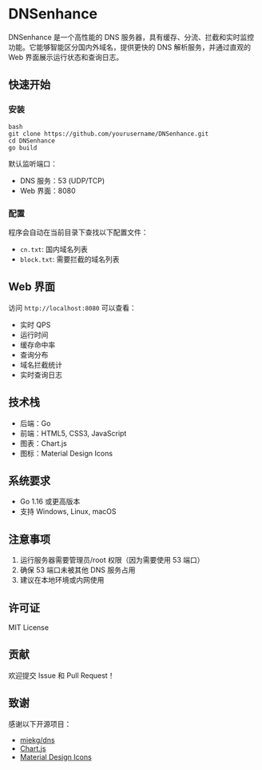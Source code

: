 # DNSenhance

DNSenhance 是一个高性能的 DNS 服务器，具有缓存、分流、拦截和实时监控功能。它能够智能区分国内外域名，提供更快的 DNS 解析服务，并通过直观的 Web 界面展示运行状态和查询日志。

## 快速开始

### 安装

```
bash
git clone https://github.com/yourusername/DNSenhance.git
cd DNSenhance
go build
```

默认监听端口：
- DNS 服务：53 (UDP/TCP)
- Web 界面：8080

### 配置

程序会自动在当前目录下查找以下配置文件：
- `cn.txt`: 国内域名列表
- `block.txt`: 需要拦截的域名列表

## Web 界面

访问 `http://localhost:8080` 可以查看：
- 实时 QPS
- 运行时间
- 缓存命中率
- 查询分布
- 域名拦截统计
- 实时查询日志

## 技术栈

- 后端：Go
- 前端：HTML5, CSS3, JavaScript
- 图表：Chart.js
- 图标：Material Design Icons

## 系统要求

- Go 1.16 或更高版本
- 支持 Windows, Linux, macOS

## 注意事项

1. 运行服务器需要管理员/root 权限（因为需要使用 53 端口）
2. 确保 53 端口未被其他 DNS 服务占用
3. 建议在本地环境或内网使用

## 许可证

MIT License

## 贡献

欢迎提交 Issue 和 Pull Request！

## 致谢

感谢以下开源项目：
- [miekg/dns](https://github.com/miekg/dns)
- [Chart.js](https://www.chartjs.org/)
- [Material Design Icons](https://materialdesignicons.com/)
